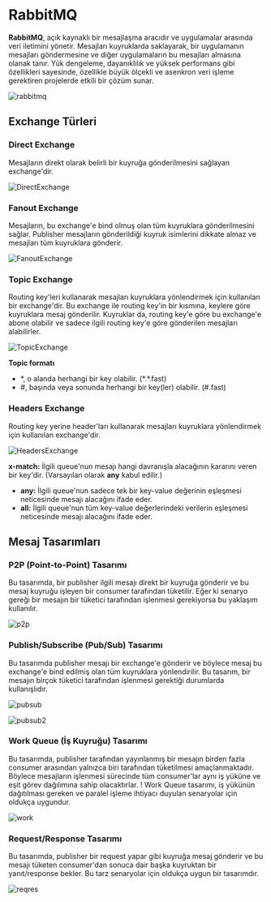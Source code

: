 
# RabbitMQ

**RabbitMQ**, açık kaynaklı bir mesajlaşma aracıdır ve uygulamalar arasında veri iletimini yönetir. Mesajları kuyruklarda saklayarak, bir uygulamanın mesajları göndermesine ve diğer uygulamaların bu mesajları almasına olanak tanır. Yük dengeleme, dayanıklılık ve yüksek performans gibi özellikleri sayesinde, özellikle büyük ölçekli ve asenkron veri işleme gerektiren projelerde etkili bir çözüm sunar.

![rabbitmq](https://github.com/user-attachments/assets/fa3a5e8f-9ecc-4c1e-9830-9cc50df77c93)


## Exchange Türleri

### Direct Exchange
Mesajların direkt olarak belirli bir kuyruğa gönderilmesini sağlayan exchange'dir.

![DirectExchange](https://github.com/user-attachments/assets/51342cea-19fa-40dc-9219-30f320d2b5f2)


### Fanout Exchange
Mesajların, bu exchange'e bind olmuş olan tüm kuyruklara gönderilmesini sağlar. Publisher mesajların gönderildiği kuyruk isimlerini dikkate almaz ve mesajları tüm kuyruklara gönderir.

![FanoutExchange](https://github.com/user-attachments/assets/0c0f3dde-a20e-4bd1-a22a-703e1a831684)


### Topic Exchange
Routing key'leri kullanarak mesajları kuyruklara yönlendirmek için kullanılan bir exchange'dir. Bu exchange ile routing key'in bir kısmına, keylere göre kuyruklara mesaj gönderilir. Kuyruklar da, routing key'e göre bu exchange'e abone olabilir ve sadece ilgili routing key'e göre gönderilen mesajları alabilirler.

![TopicExchange](https://github.com/user-attachments/assets/5cb0784f-8412-4272-ab49-7bec7e01501d)

**Topic formatı**
- \*, o alanda herhangi bir key olabilir. (\*.\*.fast)
- #, başında veya sonunda herhangi bir key(ler) olabilir. (#.fast)

### Headers Exchange
Routing key yerine header'ları kullanarak mesajları kuyruklara yönlendirmek için kullanılan exchange'dir.

![HeadersExchange](https://github.com/user-attachments/assets/f98d1ac6-6088-40bf-b0ef-effe6795a66a)


**x-match:** İlgili queue'nun mesajı hangi davranışla alacağının kararını veren bir key'dir. (Varsayılan olarak **any** kabul edilir.)
- **any:** İlgili queue'nun sadece tek bir key-value değerinin eşleşmesi neticesinde mesajı alacağını ifade eder.
- **all:** İlgili queue'nun tüm key-value değerlerindeki verilerin eşleşmesi neticesinde mesajı alacağını ifade eder.



## Mesaj Tasarımları

### P2P (Point-to-Point) Tasarımı
Bu tasarımda, bir publisher ilgili mesajı direkt bir kuyruğa gönderir ve bu mesaj kuyruğu işleyen bir consumer tarafından tüketilir. Eğer ki senaryo gereği bir mesajın bir tüketici tarafından işlenmesi gerekiyorsa bu yaklaşım kullanılır.

![p2p](https://github.com/user-attachments/assets/de3f545b-878b-42e7-be41-e6c5f4a7f43c)


### Publish/Subscribe (Pub/Sub) Tasarımı
Bu tasarımda publisher mesajı bir exchange'e gönderir ve böylece mesaj bu exchange'e bind edilmiş olan tüm kuyruklara yönlendirilir. Bu tasarım, bir mesajın birçok tüketici tarafından işlenmesi gerektiği durumlarda kullanışlıdır.

![pubsub](https://github.com/user-attachments/assets/1c611e42-f78a-4345-9a17-46c418e91ab1)

![pubsub2](https://github.com/user-attachments/assets/bfe95eef-56a4-42b7-86be-e83889b74801)


### Work Queue (İş Kuyruğu) Tasarımı
Bu tasarımda, publisher tarafından yayınlanmış bir mesajın birden fazla consumer arasından yalnızca biri tarafından tüketilmesi amaçlanmaktadır. Böylece mesajların işlenmesi sürecinde tüm consumer'lar aynı iş yüküne ve eşit görev dağılımına sahip olacaktırlar.
! Work Queue tasarımı, iş yükünün dağıtılması gereken ve paralel işleme ihtiyacı duyulan senaryolar için oldukça uygundur.

![work](https://github.com/user-attachments/assets/0bfdfda0-1276-4758-897a-c834658e3ef2)


### Request/Response Tasarımı
Bu tasarımda, publisher bir request yapar gibi kuyruğa mesaj gönderir ve bu mesajı tüketen consumer'dan sonuca dair başka kuyruktan bir yanıt/response bekler. Bu tarz senaryolar için oldukça uygun bir tasarımdır.

![reqres](https://github.com/user-attachments/assets/504f654e-4819-4ab6-bff2-560c63090892)
